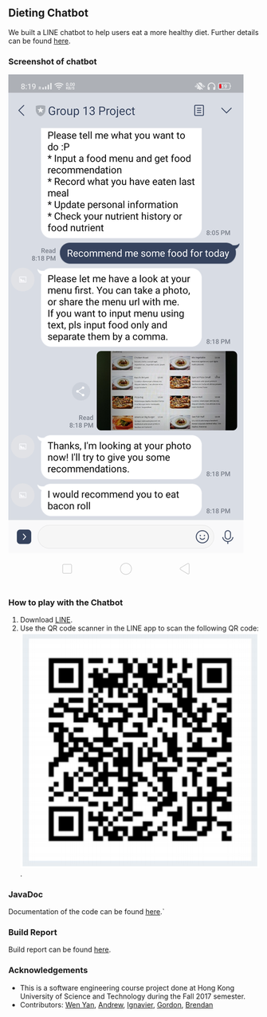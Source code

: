 ## Dieting Chatbot
We built a LINE chatbot to help users eat a more healthy diet. Further details can be found [here](https://github.com/wywongbd/hkust_cs3111h/blob/master/description/milestone3.pdf).

### Screenshot of chatbot
![chatbot](/description/chatbot.png)

### How to play with the Chatbot
1. Download [LINE](https://line.me/en-US/download).
2. Use the QR code scanner in the LINE app to scan the following QR code:
![qrcode](/description/qrcode.png).

### JavaDoc
Documentation of the code can be found [here](/javodoc/index.html).`

### Build Report
Build report can be found [here](/sample-spring-boot-kitchensink/build/jacocoHtml/index.html).

### Acknowledgements
- This is a software engineering course project done at Hong Kong University of Science and Technology during the Fall 2017 semester.   
- Contributors: [Wen Yan](https://github.com/wywongbd), [Andrew](https://github.com/bachang96), [Ignavier](https://github.com/ignavier), [Gordon](https://github.com/GordonCW), [Brendan](https://github.com/thambrendan)  
